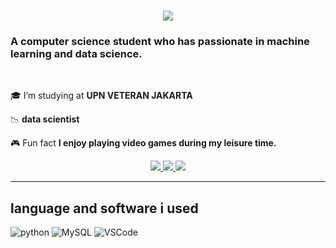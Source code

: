 <h1 align="center">
    <img src="https://readme-typing-svg.herokuapp.com/?font=Righteous&size=35&center=true&vCenter=true&width=500&height=70&duration=4000&lines=Hello!+👋;+I'm+Heydar+Emir+Alvaro!;" />
</h1>

<h3 align="left">A computer science student who has passionate in machine learning and data science.</h3>

<br/>

<div align="left">
 
 🎓 I’m studying at **UPN VETERAN JAKARTA**
 
 📉 **data scientist**

 🎮 Fun fact **I enjoy playing video games during my leisure time.**

 </div>
 
<div align="center"> 
  <a href="mailto:heydaremiralvaro@gmail.com">
    <img src="https://img.shields.io/badge/Gmail-333333?style=for-the-badge&logo=gmail&logoColor=red" />
  </a>
  <a href="https://www.linkedin.com/in/heydar-emir-alvaro-640b731a6/" target="_blank">
    <img src="https://img.shields.io/badge/LinkedIn-0077B5?style=for-the-badge&logo=linkedin&logoColor=white" target="_blank" />
  </a>
  <a href="https://salesp07.github.io" target="_blank">
     <img src="https://img.shields.io/badge/Portfolio-FF5722?style=for-the-badge&logo=todoist&logoColor=white" target="_blank" /> <!-- sqlite, safari, google-chrome are other good icon options -->
  </a>
</div>

 <hr/>

 ## language and software i used

![python](https://img.shields.io/badge/Python-F0DB4F?style=for-the-badge&labelColor=black&logo=python&logoColor=F0DB4F)
![MySQL](https://img.shields.io/badge/MySQL-4479A1?style=for-the-badge&logo=mysql&logoColor=white)
![VSCode](https://img.shields.io/badge/Visual_Studio-0078d7?style=for-the-badge&logo=visual%20studio&logoColor=white)
